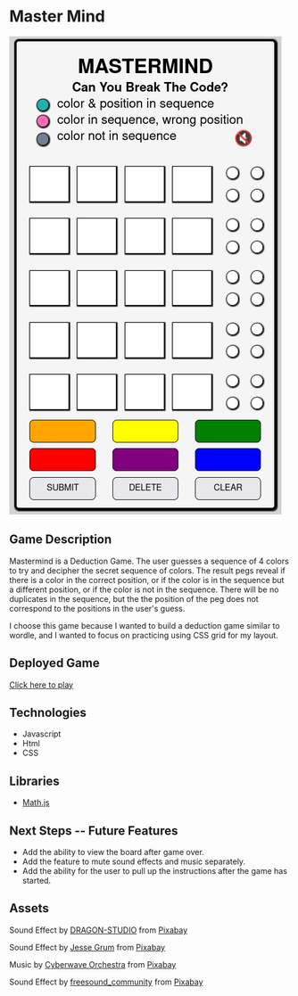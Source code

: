 # Master Mind

![full-game screenshoot](./assets/full-game-screenshot.png)

## Game Description

Mastermind is a Deduction Game. The user guesses a sequence of 4 colors to try and decipher the secret sequence of colors. The result pegs reveal if there is a color in the correct position, or if the color is in the sequence but a different position, or if the color is not in the sequence. There will be no duplicates in the sequence, but the the position of the peg does not correspond to the positions in the user's guess.

I choose this game because I wanted to build a deduction game similar to wordle, and I wanted to focus on practicing using CSS grid for my layout.

## Deployed Game

[Click here to play](https://raworiginal.github.io/masterMind)

## Technologies

- Javascript
- Html
- CSS

## Libraries

- [Math.js](https://mathjs.org/)

## Next Steps -- Future Features

- Add the ability to view the board after game over.
- Add the feature to mute sound effects and music separately.
- Add the ability for the user to pull up the instructions after the game has started.

## Assets

Sound Effect by <a href="https://pixabay.com/users/dragon-studio-38165424/?utm_source=link-attribution&utm_medium=referral&utm_campaign=music&utm_content=372479">DRAGON-STUDIO</a> from <a href="https://pixabay.com/sound-effects//?utm_source=link-attribution&utm_medium=referral&utm_campaign=music&utm_content=372479">Pixabay</a>

Sound Effect by <a href="https://pixabay.com/users/make_more_sound-35032787/?utm_source=link-attribution&utm_medium=referral&utm_campaign=music&utm_content=145479">Jesse Grum</a> from <a href="https://pixabay.com//?utm_source=link-attribution&utm_medium=referral&utm_campaign=music&utm_content=145479">Pixabay</a>

Music by <a href="https://pixabay.com/users/cyberwave-orchestra-23801316/?utm_source=link-attribution&utm_medium=referral&utm_campaign=music&utm_content=248801">Cyberwave Orchestra</a> from <a href="https://pixabay.com//?utm_source=link-attribution&utm_medium=referral&utm_campaign=music&utm_content=248801">Pixabay</a>

Sound Effect by <a href="https://pixabay.com/users/freesound_community-46691455/?utm_source=link-attribution&utm_medium=referral&utm_campaign=music&utm_content=102918">freesound_community</a> from <a href="https://pixabay.com//?utm_source=link-attribution&utm_medium=referral&utm_campaign=music&utm_content=102918">Pixabay</a>

